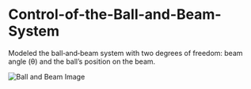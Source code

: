 # Control-of-the-Ball-and-Beam-System
Modeled the ball‑and‑beam system with two degrees of freedom: beam angle (θ) and the ball’s position on the beam.

![Ball and Beam Image]([images/project_image.png](https://github.com/PghGolafshan/Control-of-the-Ball-and-Beam-System/blob/main/Screenshot%202025-10-25%20140724.png?raw=true))
